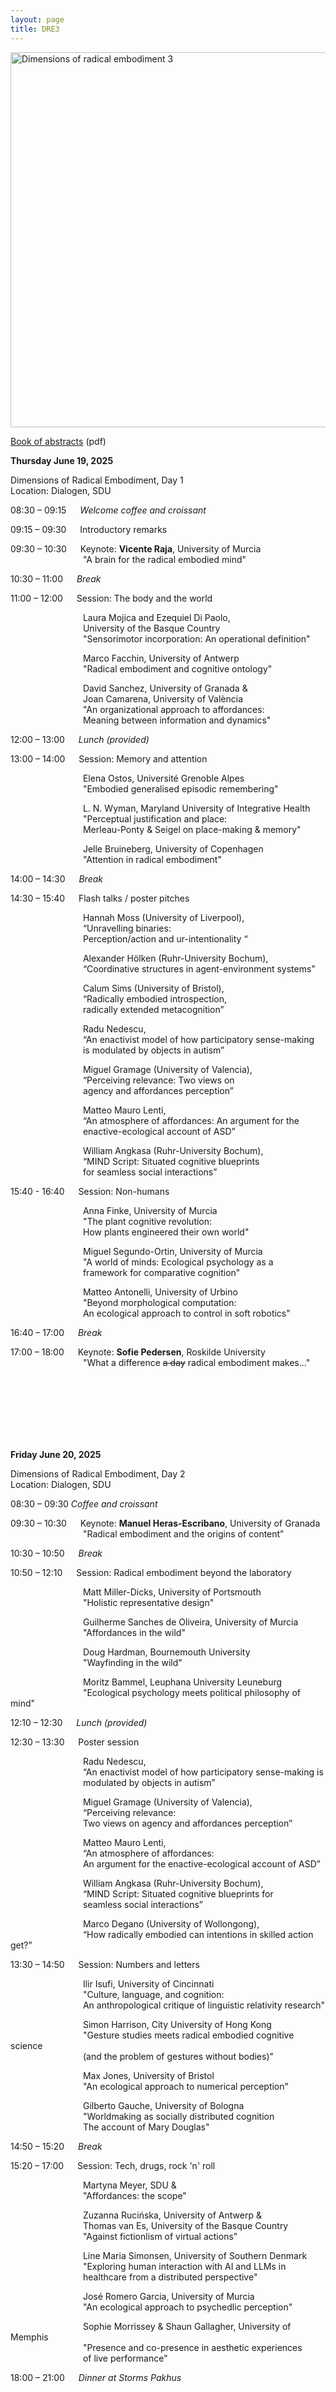 ```yaml
---
layout: page
title: DRE3
---
```


<div class="text-center">
  <img src="{{ 'assets/img/dre3_poster.png' | relative_url }}" alt="Dimensions of radical embodiment 3" width="600" />
</div>

[Book of abstracts](DRE3_book_of_abstracts.pdf) (pdf)

**Thursday June 19, 2025**

Dimensions of Radical Embodiment, Day 1<br/>
Location: Dialogen, SDU

08:30 – 09:15 &emsp; _Welcome coffee and croissant_

09:15 – 09:30 &emsp; Introductory remarks

09:30 – 10:30 &emsp; Keynote: **Vicente Raja**, University of Murcia<br/>
&emsp;&emsp;&emsp;&emsp;&emsp;&emsp;&emsp;&emsp; "A brain for the radical embodied mind"

10:30 – 11:00 &emsp; _Break_

11:00 – 12:00 &emsp; Session: The body and the world

&emsp;&emsp;&emsp;&emsp;&emsp;&emsp;&emsp;&emsp; Laura Mojica and Ezequiel Di Paolo,<br/>
&emsp;&emsp;&emsp;&emsp;&emsp;&emsp;&emsp;&emsp; University of the Basque Country<br/>
&emsp;&emsp;&emsp;&emsp;&emsp;&emsp;&emsp;&emsp; "Sensorimotor incorporation: An operational definition"

&emsp;&emsp;&emsp;&emsp;&emsp;&emsp;&emsp;&emsp; Marco Facchin, University of Antwerp<br/>
&emsp;&emsp;&emsp;&emsp;&emsp;&emsp;&emsp;&emsp; "Radical embodiment and cognitive ontology"

&emsp;&emsp;&emsp;&emsp;&emsp;&emsp;&emsp;&emsp; David Sanchez, University of Granada &<br/>
&emsp;&emsp;&emsp;&emsp;&emsp;&emsp;&emsp;&emsp; Joan Camarena, University of València<br/>
&emsp;&emsp;&emsp;&emsp;&emsp;&emsp;&emsp;&emsp; "An organizational approach to affordances:<br/>
&emsp;&emsp;&emsp;&emsp;&emsp;&emsp;&emsp;&emsp; Meaning between information and dynamics"

12:00 – 13:00 &emsp; _Lunch (provided)_

13:00 – 14:00 &emsp; Session: Memory and attention

&emsp;&emsp;&emsp;&emsp;&emsp;&emsp;&emsp;&emsp; Elena Ostos, Université Grenoble Alpes<br/>
&emsp;&emsp;&emsp;&emsp;&emsp;&emsp;&emsp;&emsp; "Embodied generalised episodic remembering"

&emsp;&emsp;&emsp;&emsp;&emsp;&emsp;&emsp;&emsp; L. N. Wyman, Maryland University of Integrative Health<br/>
&emsp;&emsp;&emsp;&emsp;&emsp;&emsp;&emsp;&emsp; "Perceptual justification and place: <br/>
&emsp;&emsp;&emsp;&emsp;&emsp;&emsp;&emsp;&emsp; Merleau-Ponty & Seigel on place-making & memory"

&emsp;&emsp;&emsp;&emsp;&emsp;&emsp;&emsp;&emsp; Jelle Bruineberg, University of Copenhagen<br/>
&emsp;&emsp;&emsp;&emsp;&emsp;&emsp;&emsp;&emsp; "Attention in radical embodiment"

14:00 – 14:30 &emsp; _Break_

14:30 – 15:40 &emsp; Flash talks / poster pitches

&emsp;&emsp;&emsp;&emsp;&emsp;&emsp;&emsp;&emsp; Hannah Moss (University of Liverpool),<br/>
&emsp;&emsp;&emsp;&emsp;&emsp;&emsp;&emsp;&emsp; “Unravelling binaries:<br/>
&emsp;&emsp;&emsp;&emsp;&emsp;&emsp;&emsp;&emsp; Perception/action and ur-intentionality “<br/>

&emsp;&emsp;&emsp;&emsp;&emsp;&emsp;&emsp;&emsp; Alexander Hölken (Ruhr-University Bochum),<br/>
&emsp;&emsp;&emsp;&emsp;&emsp;&emsp;&emsp;&emsp; “Coordinative structures in agent-environment systems”<br/>

&emsp;&emsp;&emsp;&emsp;&emsp;&emsp;&emsp;&emsp; Calum Sims (University of Bristol),<br/>
&emsp;&emsp;&emsp;&emsp;&emsp;&emsp;&emsp;&emsp; “Radically embodied introspection,<br/>
&emsp;&emsp;&emsp;&emsp;&emsp;&emsp;&emsp;&emsp; radically extended metacognition”<br/>

&emsp;&emsp;&emsp;&emsp;&emsp;&emsp;&emsp;&emsp; Radu Nedescu,<br/>
&emsp;&emsp;&emsp;&emsp;&emsp;&emsp;&emsp;&emsp; “An enactivist model of how participatory sense-making<br/>
&emsp;&emsp;&emsp;&emsp;&emsp;&emsp;&emsp;&emsp; is modulated by objects in autism”<br/>

&emsp;&emsp;&emsp;&emsp;&emsp;&emsp;&emsp;&emsp; Miguel Gramage (University of Valencia),<br/>
&emsp;&emsp;&emsp;&emsp;&emsp;&emsp;&emsp;&emsp; “Perceiving relevance: Two views on<br/>
&emsp;&emsp;&emsp;&emsp;&emsp;&emsp;&emsp;&emsp; agency and affordances perception”<br/>

&emsp;&emsp;&emsp;&emsp;&emsp;&emsp;&emsp;&emsp; Matteo Mauro Lenti,<br/>
&emsp;&emsp;&emsp;&emsp;&emsp;&emsp;&emsp;&emsp; “An atmosphere of affordances: An argument for the<br/>
&emsp;&emsp;&emsp;&emsp;&emsp;&emsp;&emsp;&emsp; enactive-ecological account of ASD”<br/>

&emsp;&emsp;&emsp;&emsp;&emsp;&emsp;&emsp;&emsp; William Angkasa (Ruhr-University Bochum),<br/>
&emsp;&emsp;&emsp;&emsp;&emsp;&emsp;&emsp;&emsp; “MIND Script: Situated cognitive blueprints<br/>
&emsp;&emsp;&emsp;&emsp;&emsp;&emsp;&emsp;&emsp; for seamless social interactions”


15:40 - 16:40 &emsp; Session: Non-humans

&emsp;&emsp;&emsp;&emsp;&emsp;&emsp;&emsp;&emsp; Anna Finke, University of Murcia<br/>
&emsp;&emsp;&emsp;&emsp;&emsp;&emsp;&emsp;&emsp; "The plant cognitive revolution:<br/>
&emsp;&emsp;&emsp;&emsp;&emsp;&emsp;&emsp;&emsp; How plants engineered their own world"

&emsp;&emsp;&emsp;&emsp;&emsp;&emsp;&emsp;&emsp; Miguel Segundo-Ortin, University of Murcia<br/>
&emsp;&emsp;&emsp;&emsp;&emsp;&emsp;&emsp;&emsp; "A world of minds: Ecological psychology as a<br/>
&emsp;&emsp;&emsp;&emsp;&emsp;&emsp;&emsp;&emsp; framework for comparative cognition"

&emsp;&emsp;&emsp;&emsp;&emsp;&emsp;&emsp;&emsp; Matteo Antonelli, University of Urbino<br/>
&emsp;&emsp;&emsp;&emsp;&emsp;&emsp;&emsp;&emsp; "Beyond morphological computation:<br/>
&emsp;&emsp;&emsp;&emsp;&emsp;&emsp;&emsp;&emsp; An ecological approach to control in soft robotics"

16:40 – 17:00 &emsp; _Break_

17:00 – 18:00 &emsp; Keynote: **Sofie Pedersen**, Roskilde University<br/>
&emsp;&emsp;&emsp;&emsp;&emsp;&emsp;&emsp;&emsp; "What a difference <s>a day</s> radical embodiment makes..."

<br/><br/><br/><br/><br/><br/>

**Friday June 20, 2025**

Dimensions of Radical Embodiment, Day 2<br/>
Location: Dialogen, SDU

08:30 – 09:30 _Coffee and croissant_

09:30 – 10:30 &emsp; Keynote: **Manuel Heras-Escribano**, University of Granada<br/>
&emsp;&emsp;&emsp;&emsp;&emsp;&emsp;&emsp;&emsp;  "Radical embodiment and the origins of content"

10:30 – 10:50 &emsp; _Break_

10:50 – 12:10 &emsp; Session: Radical embodiment beyond the laboratory

&emsp;&emsp;&emsp;&emsp;&emsp;&emsp;&emsp;&emsp; Matt Miller-Dicks, University of Portsmouth<br/>
&emsp;&emsp;&emsp;&emsp;&emsp;&emsp;&emsp;&emsp; "Holistic representative design"

&emsp;&emsp;&emsp;&emsp;&emsp;&emsp;&emsp;&emsp; Guilherme Sanches de Oliveira, University of Murcia<br/>
&emsp;&emsp;&emsp;&emsp;&emsp;&emsp;&emsp;&emsp; "Affordances in the wild"

&emsp;&emsp;&emsp;&emsp;&emsp;&emsp;&emsp;&emsp; Doug Hardman, Bournemouth University<br/>
&emsp;&emsp;&emsp;&emsp;&emsp;&emsp;&emsp;&emsp; "Wayfinding in the wild"

&emsp;&emsp;&emsp;&emsp;&emsp;&emsp;&emsp;&emsp; Moritz Bammel, Leuphana University Leuneburg<br/>
&emsp;&emsp;&emsp;&emsp;&emsp;&emsp;&emsp;&emsp; "Ecological psychology meets political philosophy of mind"

12:10 – 12:30 &emsp; _Lunch (provided)_

12:30 – 13:30 &emsp; Poster session

&emsp;&emsp;&emsp;&emsp;&emsp;&emsp;&emsp;&emsp; Radu Nedescu,<br/>
&emsp;&emsp;&emsp;&emsp;&emsp;&emsp;&emsp;&emsp; “An enactivist model of how participatory sense-making is<br/>
&emsp;&emsp;&emsp;&emsp;&emsp;&emsp;&emsp;&emsp; modulated by objects in autism”<br/>

&emsp;&emsp;&emsp;&emsp;&emsp;&emsp;&emsp;&emsp; Miguel Gramage (University of Valencia),<br/>
&emsp;&emsp;&emsp;&emsp;&emsp;&emsp;&emsp;&emsp; “Perceiving relevance:<br/>
&emsp;&emsp;&emsp;&emsp;&emsp;&emsp;&emsp;&emsp; Two views on agency and affordances perception”<br/>

&emsp;&emsp;&emsp;&emsp;&emsp;&emsp;&emsp;&emsp; Matteo Mauro Lenti,<br/>
&emsp;&emsp;&emsp;&emsp;&emsp;&emsp;&emsp;&emsp; “An atmosphere of affordances:<br/>
&emsp;&emsp;&emsp;&emsp;&emsp;&emsp;&emsp;&emsp; An argument for the enactive-ecological account of ASD”<br/>

&emsp;&emsp;&emsp;&emsp;&emsp;&emsp;&emsp;&emsp; William Angkasa (Ruhr-University Bochum),<br/>
&emsp;&emsp;&emsp;&emsp;&emsp;&emsp;&emsp;&emsp; “MIND Script: Situated cognitive blueprints for<br/>
&emsp;&emsp;&emsp;&emsp;&emsp;&emsp;&emsp;&emsp; seamless social interactions”<br/>

&emsp;&emsp;&emsp;&emsp;&emsp;&emsp;&emsp;&emsp; Marco Degano (University of Wollongong),<br/>
&emsp;&emsp;&emsp;&emsp;&emsp;&emsp;&emsp;&emsp; “How radically embodied can intentions in skilled action get?”

13:30 – 14:50 &emsp; Session: Numbers and letters

&emsp;&emsp;&emsp;&emsp;&emsp;&emsp;&emsp;&emsp; Ilir Isufi, University of Cincinnati<br/>
&emsp;&emsp;&emsp;&emsp;&emsp;&emsp;&emsp;&emsp; "Culture, language, and cognition:<br/>
&emsp;&emsp;&emsp;&emsp;&emsp;&emsp;&emsp;&emsp; An anthropological critique of linguistic relativity research"

&emsp;&emsp;&emsp;&emsp;&emsp;&emsp;&emsp;&emsp; Simon Harrison, City University of Hong Kong<br/>
&emsp;&emsp;&emsp;&emsp;&emsp;&emsp;&emsp;&emsp; "Gesture studies meets radical embodied cognitive science <br/>
&emsp;&emsp;&emsp;&emsp;&emsp;&emsp;&emsp;&emsp; (and the problem of gestures without bodies)"

&emsp;&emsp;&emsp;&emsp;&emsp;&emsp;&emsp;&emsp; Max Jones, University of Bristol<br/>
&emsp;&emsp;&emsp;&emsp;&emsp;&emsp;&emsp;&emsp; "An ecological approach to numerical perception"

&emsp;&emsp;&emsp;&emsp;&emsp;&emsp;&emsp;&emsp; Gilberto Gauche, University of Bologna<br/>
&emsp;&emsp;&emsp;&emsp;&emsp;&emsp;&emsp;&emsp; "Worldmaking as socially distributed cognition<br/>
&emsp;&emsp;&emsp;&emsp;&emsp;&emsp;&emsp;&emsp; The account of Mary Douglas"

14:50 – 15:20 &emsp; _Break_

15:20 – 17:00 &emsp; Session: Tech, drugs, rock 'n' roll

&emsp;&emsp;&emsp;&emsp;&emsp;&emsp;&emsp;&emsp; Martyna Meyer, SDU &<br/>
&emsp;&emsp;&emsp;&emsp;&emsp;&emsp;&emsp;&emsp; "Affordances: the scope"

&emsp;&emsp;&emsp;&emsp;&emsp;&emsp;&emsp;&emsp; Zuzanna Rucińska, University of Antwerp &<br/>
&emsp;&emsp;&emsp;&emsp;&emsp;&emsp;&emsp;&emsp; Thomas van Es, University of the Basque Country<br/>
&emsp;&emsp;&emsp;&emsp;&emsp;&emsp;&emsp;&emsp; "Against fictionlism of virtual actions"

&emsp;&emsp;&emsp;&emsp;&emsp;&emsp;&emsp;&emsp; Line Maria Simonsen, University of Southern Denmark<br/>
&emsp;&emsp;&emsp;&emsp;&emsp;&emsp;&emsp;&emsp; "Exploring human interaction with AI and LLMs in<br/>
&emsp;&emsp;&emsp;&emsp;&emsp;&emsp;&emsp;&emsp;  healthcare from a distributed perspective"

&emsp;&emsp;&emsp;&emsp;&emsp;&emsp;&emsp;&emsp; José Romero Garcia, University of Murcia<br/>
&emsp;&emsp;&emsp;&emsp;&emsp;&emsp;&emsp;&emsp; "An ecological approach to psychedlic perception"

&emsp;&emsp;&emsp;&emsp;&emsp;&emsp;&emsp;&emsp; Sophie Morrissey & Shaun Gallagher, University of Memphis<br/>
&emsp;&emsp;&emsp;&emsp;&emsp;&emsp;&emsp;&emsp; "Presence and co-presence in aesthetic experiences<br/>
&emsp;&emsp;&emsp;&emsp;&emsp;&emsp;&emsp;&emsp; of live performance"

18:00 – 21:00 &emsp; _Dinner at Storms Pakhus_

